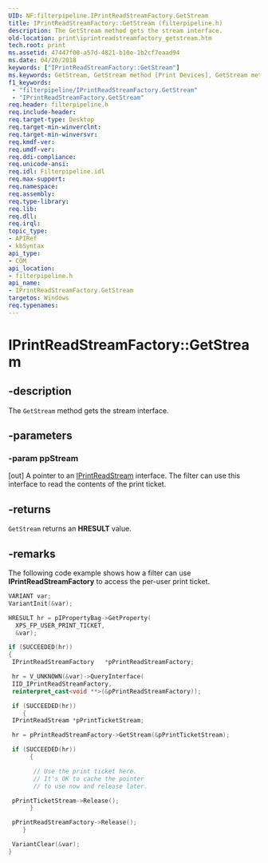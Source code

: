 ```yaml
---
UID: NF:filterpipeline.IPrintReadStreamFactory.GetStream
title: IPrintReadStreamFactory::GetStream (filterpipeline.h)
description: The GetStream method gets the stream interface.
old-location: print\iprintreadstreamfactory_getstream.htm
tech.root: print
ms.assetid: 47447f00-a57d-4821-b10e-1b2cf7eaad94
ms.date: 04/20/2018
keywords: ["IPrintReadStreamFactory::GetStream"]
ms.keywords: GetStream, GetStream method [Print Devices], GetStream method [Print Devices],IPrintReadStreamFactory interface, IPrintReadStreamFactory interface [Print Devices],GetStream method, IPrintReadStreamFactory.GetStream, IPrintReadStreamFactory::GetStream, filterpipeline/IPrintReadStreamFactory::GetStream, filterpipeline_0e4b4a26-da03-4719-bbce-2bb160a882e2.xml, print.iprintreadstreamfactory_getstream
f1_keywords:
 - "filterpipeline/IPrintReadStreamFactory.GetStream"
 - "IPrintReadStreamFactory.GetStream"
req.header: filterpipeline.h
req.include-header: 
req.target-type: Desktop
req.target-min-winverclnt: 
req.target-min-winversvr: 
req.kmdf-ver: 
req.umdf-ver: 
req.ddi-compliance: 
req.unicode-ansi: 
req.idl: Filterpipeline.idl
req.max-support: 
req.namespace: 
req.assembly: 
req.type-library: 
req.lib: 
req.dll: 
req.irql: 
topic_type:
- APIRef
- kbSyntax
api_type:
- COM
api_location:
- filterpipeline.h
api_name:
- IPrintReadStreamFactory.GetStream
targetos: Windows
req.typenames: 
---
```


# IPrintReadStreamFactory::GetStream

## -description

The `GetStream` method gets the stream interface.

## -parameters

### -param ppStream 
[out]
A pointer to an [IPrintReadStream](https://docs.microsoft.com/windows-hardware/drivers/ddi/filterpipeline/nn-filterpipeline-iprintreadstream) interface. The filter can use this interface to read the contents of the print ticket.

## -returns

`GetStream` returns an **HRESULT** value.

## -remarks

The following code example shows how a filter can use **IPrintReadStreamFactory** to access the per-user print ticket.

```cpp
VARIANT var;
VariantInit(&var);

HRESULT hr = pIPropertyBag->GetProperty(
  XPS_FP_USER_PRINT_TICKET,
  &var);

if (SUCCEEDED(hr))
{
 IPrintReadStreamFactory   *pPrintReadStreamFactory;

 hr = V_UNKNOWN(&var)->QueryInterface(
 IID_IPrintReadStreamFactory,
 reinterpret_cast<void **>(&pPrintReadStreamFactory));

 if (SUCCEEDED(hr))
    {
 IPrintReadStream *pPrintTicketStream;

 hr = pPrintReadStreamFactory->GetStream(&pPrintTicketStream);

 if (SUCCEEDED(hr))
      {

       // Use the print ticket here.
       // It's OK to cache the pointer
       // to use now and release later.

 pPrintTicketStream->Release();
      }

 pPrintReadStreamFactory->Release();
    }

 VariantClear(&var);
}
```

